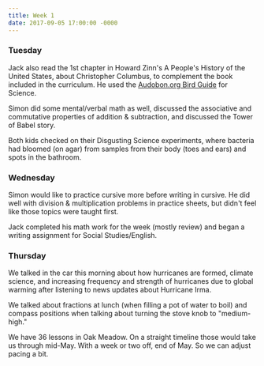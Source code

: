 ```yaml
---
title: Week 1
date: 2017-09-05 17:00:00 -0000
---
```

### Tuesday

Jack also read the 1st chapter in Howard Zinn's A People's History of the United States, about Christopher Columbus, to complement the book included in the curriculum. He used the [Audobon.org Bird Guide](http://www.audubon.org/bird-guide) for Science.

Simon did some mental/verbal math as well, discussed the associative and commutative properties of addition & subtraction, and discussed the Tower of Babel story.

Both kids checked on their Disgusting Science experiments, where bacteria had bloomed (on agar) from samples from their body (toes and ears) and spots in the bathroom.

### Wednesday

Simon would like to practice cursive more before writing in cursive. He did well with division & multiplication problems in practice sheets, but didn't feel like those topics were taught first.

Jack completed his math work for the week (mostly review) and began a writing assignment for Social Studies/English.

### Thursday

We talked in the car this morning about how hurricanes are formed, climate science, and increasing frequency and strength of hurricanes due to global warming after listening to news updates about Hurricane Irma.

We talked about fractions at lunch (when filling a pot of water to boil) and compass positions when talking about turning the stove knob to "medium-high."

We have 36 lessons in Oak Meadow. On a straight timeline those would take us through mid-May. With a week or two off, end of May. So we can adjust pacing a bit.